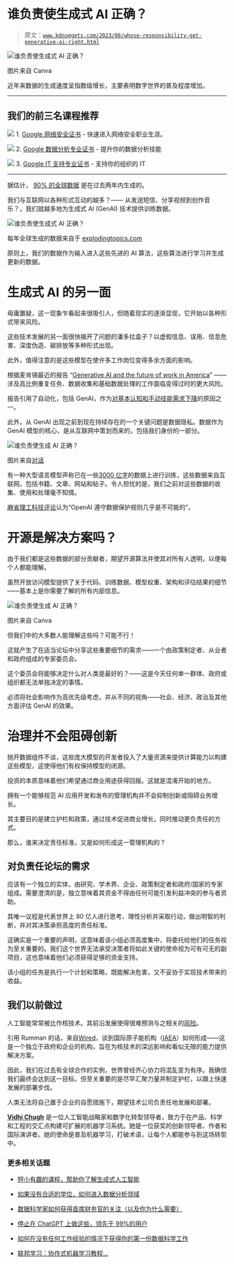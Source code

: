 # 谁负责使生成式 AI 正确？

> 原文：[`www.kdnuggets.com/2023/08/whose-responsibility-get-generative-ai-right.html`](https://www.kdnuggets.com/2023/08/whose-responsibility-get-generative-ai-right.html)

![谁负责使生成式 AI 正确？](img/ec0221620077e6b2e4d4ded374619a80.png)

图片来自 Canva

近年来数据的生成速度呈指数级增长，主要表明数字世界的普及程度增加。

* * *

## 我们的前三名课程推荐

![](img/0244c01ba9267c002ef39d4907e0b8fb.png) 1\. [Google 网络安全证书](https://www.kdnuggets.com/google-cybersecurity) - 快速进入网络安全职业生涯。

![](img/e225c49c3c91745821c8c0368bf04711.png) 2\. [Google 数据分析专业证书](https://www.kdnuggets.com/google-data-analytics) - 提升你的数据分析技能

![](img/0244c01ba9267c002ef39d4907e0b8fb.png) 3\. [Google IT 支持专业证书](https://www.kdnuggets.com/google-itsupport) - 支持你的组织的 IT

* * *

据估计， [90% 的全球数据](https://explodingtopics.com/blog/data-generated-per-day) 是在过去两年内生成的。

我们与互联网以各种形式互动的越多？—— 从发送短信、分享视频到创作音乐？，我们就越多地为生成式 AI (GenAI) 技术提供训练数据。

![谁负责使生成式 AI 正确？](img/385fc01626a2742b1aa05700baad4e19.png)

每年全球生成的数据来自于 [explodingtopics.com](https://explodingtopics.com/blog/data-generated-per-day#:~:text=Here%E2%80%99s%20a%20full%20breakdown%20of%20how%20much%20data%20has%20been%20generated%20each%20year%20from%202010%20to%202025%20%28estimated%29)

原则上，我们的数据作为输入进入这些先进的 AI 算法，这些算法进行学习并生成更新的数据。

# 生成式 AI 的另一面

毋庸置疑，这一现象乍看起来很吸引人，但随着现实的逐渐显现，它开始以各种形式带来风险。

这些技术发展的另一面很快揭开了问题的潘多拉盒子？以虚假信息、误用、信息危害、深度伪造、碳排放等多种形式出现。

此外，值得注意的是这些模型在使许多工作岗位变得多余方面的影响。

根据麦肯锡最近的报告 “[Generative AI and the future of work in America](https://media.licdn.com/dms/document/media/D4D1FAQEYj2DV-p5fjg/feedshare-document-pdf-analyzed/0/1690412468158?e=1691625600&v=beta&t=I7B0IJzGtxOAoWad_d4LvNqqJK3LP-0uSwxzUPxicAM)” —— 涉及高比例重复任务、数据收集和基础数据处理的工作面临变得过时的更大风险。

报告引用了自动化，包括 GenAI，作为[对基本认知和手动技能需求下降](https://media.licdn.com/dms/document/media/D4D1FAQEYj2DV-p5fjg/feedshare-document-pdf-analyzed/0/1690412468158?e=1691625600&v=beta&t=I7B0IJzGtxOAoWad_d4LvNqqJK3LP-0uSwxzUPxicAM)的原因之一。

此外，从 GenAI 出现之前到现在持续存在的一个关键问题是数据隐私。数据作为 GenAI 模型的核心，是从互联网中策划而来的，包括我们身份的一部分。

![谁负责使生成 AI 正确？](img/b3ad86accc5fd5210187748bac97ce19.png)

图片来自[对话](https://theconversation.com/chatgpt-is-a-data-privacy-nightmare-if-youve-ever-posted-online-you-ought-to-be-concerned-199283)

有一种大型语言模型声称已在一些[3000 亿字](https://www.sciencefocus.com/future-technology/gpt-3/)的数据上进行训练，这些数据来自互联网，包括书籍、文章、网站和帖子。令人担忧的是，我们之前对这些数据的收集、使用和处理毫不知情。

[麻省理工科技评论](https://www.technologyreview.com/2023/04/19/1071789/openais-hunger-for-data-is-coming-back-to-bite-it/)认为“OpenAI 遵守数据保护规则几乎是不可能的”。

# 开源是解决方案吗？

由于我们都是这些数据的部分贡献者，期望开源算法并使其对所有人透明，以便每个人都能理解。

虽然开放访问模型提供了关于代码、训练数据、模型权重、架构和评估结果的细节——基本上是你需要了解的所有内部信息。

![谁负责使生成 AI 正确？](img/24fab442ff41feb276fc5df101baea5e.png)

图片来自 Canva

但我们中的大多数人能理解这些吗？可能不行！

这就产生了在适当论坛中分享这些重要细节的需求——一个由政策制定者、从业者和政府组成的专家委员会。

这个委员会将能够决定什么对人类是最好的？——这是今天任何单一群体、政府或组织都无法单独决定的事情。

必须将社会影响作为高优先级考虑，并从不同的视角——社会、经济、政治及其他方面评估 GenAI 的效果。

# 治理并不会阻碍创新

抛开数据组件不谈，这些庞大模型的开发者投入了大量资源来提供计算能力以构建这些模型，这使得他们有权保持模型的闭源。

投资的本质意味着他们希望通过商业用途获得回报。这就是混淆开始的地方。

拥有一个能够规范 AI 应用开发和发布的管理机构并不会抑制创新或阻碍业务增长。

其主要目的是建立护栏和政策，通过技术促进商业增长，同时推动更负责任的方式。

那么，谁来决定责任标准，又是如何形成这一管理机构的？

## 对负责任论坛的需求

应该有一个独立的实体，由研究、学术界、企业、政策制定者和政府/国家的专家组成。需要澄清的是，独立意味着其资金不得由任何可能引发利益冲突的参与者资助。

其唯一议程是代表世界上 80 亿人进行思考、理性分析并采取行动，做出明智的判断，并对其决策承担高度的责任标准。

这确实是一个重要的声明，这意味着该小组必须高度集中，将委托给他们的任务视为至关重要的。我们这个世界无法承受决策者将如此关键的使命视为可有可无的副项目，这也意味着他们必须获得足够的资金支持。

该小组的任务是执行一个计划和策略，既能解决危害，又不妥协于实现技术带来的收益。

## 我们以前做过

人工智能常常被比作核技术。其前沿发展使得很难预测与之相关的[风险](https://www.vox.com/future-perfect/2023/6/29/23762219/ai-artificial-intelligence-new-nuclear-weapons-future)。

引用 Rumman 的话，来自[Wired](https://www.wired.com/story/ai-desperately-needs-global-oversight/)，谈到国际原子能机构（[IAEA](https://www.iaea.org/)）如何形成——这是一个独立于政府和企业的机构，旨在为核技术的深远影响和看似无限的能力提供解决方案。

因此，我们在过去有全球合作的实例，世界曾经齐心协力将混乱变为有序。我确信我们最终会达到这一目标。但至关重要的是尽早汇聚力量并制定护栏，以跟上快速发展的部署步伐。

人类无法将自己置于企业的自愿措施下，期望技术公司负责任地发展和部署。

**[Vidhi Chugh](https://vidhi-chugh.medium.com/)** 是一位人工智能战略家和数字化转型领导者，致力于在产品、科学和工程的交汇点构建可扩展的机器学习系统。她是一位获奖的创新领导者、作者和国际演讲者。她的使命是普及机器学习，打破术语，让每个人都能参与到这场转型中。

### 更多相关话题

+   [短小有趣的课程，帮助你了解生成式人工智能](https://www.kdnuggets.com/short-and-fun-courses-to-get-you-up-to-speed-about-generative-ai)

+   [如果没有合适的学位，如何进入数据分析领域](https://www.kdnuggets.com/2021/12/how-to-get-into-data-analytics.html)

+   [数据科学家如何获得首席财务官的关注（以及你为什么需要）](https://www.kdnuggets.com/2021/12/data-scientists-get-ear-cfos-want.html)

+   [停止在 ChatGPT 上做这些，领先于 99%的用户](https://www.kdnuggets.com/2023/05/stop-chatgpt-get-ahead-99-users.html)

+   [如何在没有任何工作经验的情况下获得你的第一份数据科学工作](https://www.kdnuggets.com/2021/02/first-job-data-science-without-work-experience.html)

+   [联邦学习：协作式机器学习教程…](https://www.kdnuggets.com/2021/12/federated-learning-collaborative-machine-learning-tutorial-get-started.html)
